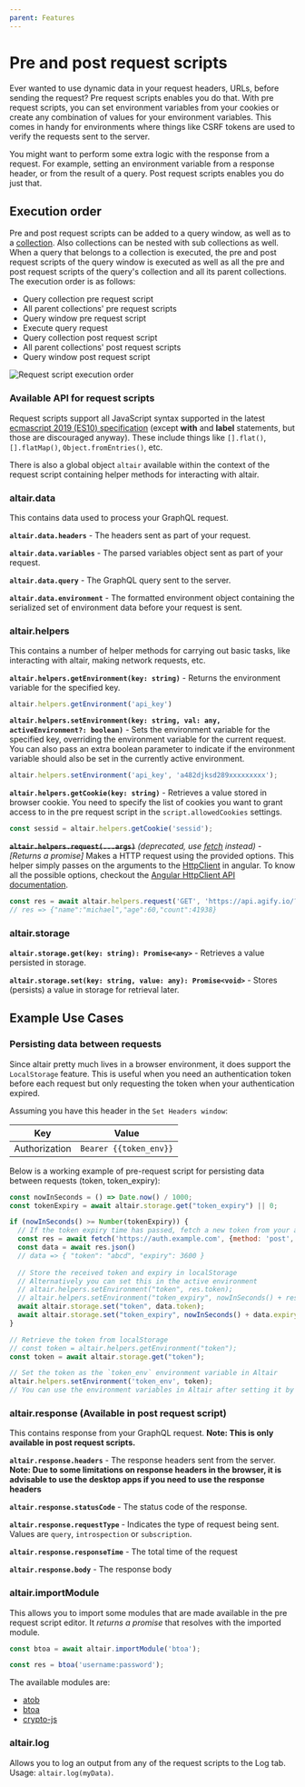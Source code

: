 ```yaml
---
parent: Features
---
```


# Pre and post request scripts

Ever wanted to use dynamic data in your request headers, URLs, before sending the request? Pre request scripts enables you do that. With pre request scripts, you can set environment variables from your cookies or create any combination of values for your environment variables. This comes in handy for environments where things like CSRF tokens are used to verify the requests sent to the server.

You might want to perform some extra logic with the response from a request. For example, setting an environment variable from a response header, or from the result of a query. Post request scripts enables you do just that.

## Execution order

Pre and post request scripts can be added to a query window, as well as to a [collection](/docs/features/collections).
Also collections can be nested with sub collections as well. When a query that belongs to a collection is executed, the pre and post request scripts of the query window is executed as well as all the pre and post request scripts of the query's collection and all its parent collections. The execution order is as follows:

- Query collection pre request script
- All parent collections' pre request scripts
- Query window pre request script
- Execute query request
- Query collection post request script
- All parent collections' post request scripts
- Query window post request script

![Request script execution order](/assets/img/docs/request-script-execution-order.png)

### Available API for request scripts

Request scripts support all JavaScript syntax supported in the latest [ecmascript 2019 (ES10) specification](https://tc39.es/ecma262/) (except **with** and **label** statements, but those are discouraged anyway). These include things like `[].flat()`, `[].flatMap()`, `Object.fromEntries()`, etc.

There is also a global object `altair` available within the context of the request script containing helper methods for interacting with altair.

### altair.data

This contains data used to process your GraphQL request.

**`altair.data.headers`** - The headers sent as part of your request.

**`altair.data.variables`** - The parsed variables object sent as part of your request.

**`altair.data.query`** - The GraphQL query sent to the server.

**`altair.data.environment`** - The formatted environment object containing the serialized set of environment data before your request is sent.

### altair.helpers

This contains a number of helper methods for carrying out basic tasks, like interacting with altair, making network requests, etc.

**`altair.helpers.getEnvironment(key: string)`** - Returns the environment variable for the specified key.

```js
altair.helpers.getEnvironment('api_key')
```

**`altair.helpers.setEnvironment(key: string, val: any, activeEnvironment?: boolean)`** - Sets the environment variable for the specified key, overriding the environment variable for the current request. You can also pass an extra boolean parameter to indicate if the environment variable should also be set in the currently active environment.

```js
altair.helpers.setEnvironment('api_key', 'a482djksd289xxxxxxxxx');
```

**`altair.helpers.getCookie(key: string)`** - Retrieves a value stored in browser cookie. You need to specify the list of cookies you want to grant access to in the pre request script in the `script.allowedCookies` settings.

```js
const sessid = altair.helpers.getCookie('sessid');
```

**~~`altair.helpers.request(...args)`~~** _(deprecated, use [fetch](https://developer.mozilla.org/en-US/docs/Web/API/Fetch_API/Using_Fetch) instead)_ - _[Returns a promise]_ Makes a HTTP request using the provided options. This helper simply passes on the arguments to the [HttpClient](https://angular.io/guide/http#httpclient) in angular. To know all the possible options, checkout the [Angular HttpClient API documentation](https://angular.io/api/common/http/HttpClient#request).

```js
const res = await altair.helpers.request('GET', 'https://api.agify.io/?name=michael');
// res => {"name":"michael","age":60,"count":41938}
```

### altair.storage

**`altair.storage.get(key: string): Promise<any>`** - Retrieves a value persisted in storage.

**`altair.storage.set(key: string, value: any): Promise<void>`** - Stores (persists) a value in storage for retrieval later.

## Example Use Cases

### Persisting data between requests

Since altair pretty much lives in a browser environment, it does support the `LocalStorage` feature. This is useful when you need an authentication token before each request but only requesting the token when your authentication expired.

Assuming you have this header in the `Set Headers window`:

| Key           | Value                  |
| ------------- | ---------------------- |
| Authorization | `Bearer {{token_env}}` |

Below is a working example of pre-request script for persisting data between requests (token, token_expiry):

```js
const nowInSeconds = () => Date.now() / 1000;
const tokenExpiry = await altair.storage.get("token_expiry") || 0;

if (nowInSeconds() >= Number(tokenExpiry)) {
  // If the token expiry time has passed, fetch a new token from your auth server again (take note of the await)
  const res = await fetch('https://auth.example.com', {method: 'post', headers: { /* auth payload */ }})
  const data = await res.json()
  // data => { "token": "abcd", "expiry": 3600 }
  
  // Store the received token and expiry in localStorage
  // Alternatively you can set this in the active environment
  // altair.helpers.setEnvironment("token", res.token);
  // altair.helpers.setEnvironment("token_expiry", nowInSeconds() + res.expiry);
  await altair.storage.set("token", data.token);
  await altair.storage.set("token_expiry", nowInSeconds() + data.expiry);
}

// Retrieve the token from localStorage
// const token = altair.helpers.getEnvironment("token");
const token = await altair.storage.get("token");

// Set the token as the `token_env` environment variable in Altair
altair.helpers.setEnvironment('token_env', token);
// You can use the environment variables in Altair after setting it by following this blog post: https://sirmuel.design/altair-becomes-environment-friendly-%EF%B8%8F-f9b4e9ef887c
```


### altair.response (Available in post request script)

This contains response from your GraphQL request. **Note: This is only available in post request scripts.**

**`altair.response.headers`** - The response headers sent from the server. **Note: Due to some limitations on response headers in the browser, it is advisable to use the desktop apps if you need to use the response headers**

**`altair.response.statusCode`** - The status code of the response.

**`altair.response.requestType`** - Indicates the type of request being sent. Values are `query`, `introspection` or `subscription`.

**`altair.response.responseTime`** - The total time of the request

**`altair.response.body`** - The response body

### altair.importModule

This allows you to import some modules that are made available in the pre request script editor. It *returns a promise* that resolves with the imported module.

```js
const btoa = await altair.importModule('btoa');

const res = btoa('username:password');
```

The available modules are:

- [atob](https://www.npmjs.com/package/abab)
- [btoa](https://www.npmjs.com/package/abab)
- [crypto-js](https://www.npmjs.com/package/crypto-js)

### altair.log

Allows you to log an output from any of the request scripts to the Log tab. Usage: `altair.log(myData)`.
